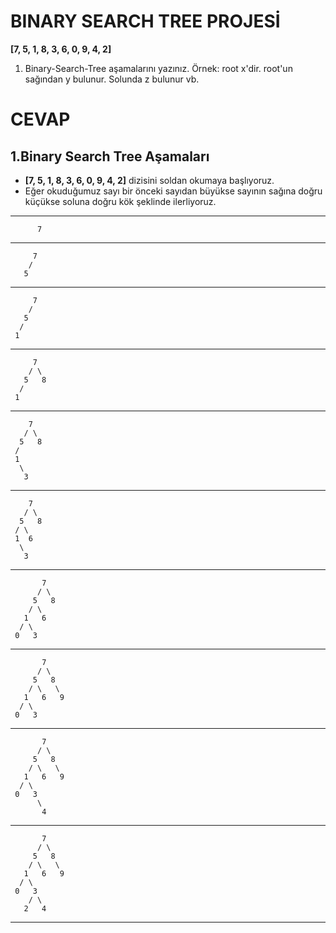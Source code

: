 # BINARY SEARCH TREE PROJESİ
**[7, 5, 1, 8, 3, 6, 0, 9, 4, 2]**

1. Binary-Search-Tree aşamalarını yazınız.
Örnek: root x'dir. root'un sağından y bulunur. Solunda z bulunur vb.
# CEVAP
## 1.Binary Search Tree Aşamaları
- **[7, 5, 1, 8, 3, 6, 0, 9, 4, 2]** dizisini soldan okumaya başlıyoruz.
- Eğer okuduğumuz sayı bir önceki sayıdan büyükse sayının sağına doğru küçükse soluna doğru kök şeklinde ilerliyoruz.
---

          7
---

         7
        /
       5
---       
         7
        /
       5
      /
     1  
---
         7
        / \
       5   8
      /
     1
---
        7
       / \
      5   8
     / 
     1  
      \
       3
---
        7
       / \
      5   8
     / \
     1  6
      \
       3
---
           7
          / \
         5   8
        / \
       1   6
      / \
     0   3
---
           7
          / \
         5   8
        / \   \
       1   6   9
      / \
     0   3
---
           7
          / \
         5   8
        / \   \
       1   6   9
      / \
     0   3
          \
           4          
--- 
           7
          / \
         5   8
        / \   \
       1   6   9
      / \
     0   3
        / \
       2   4  
---